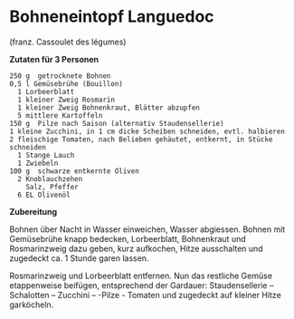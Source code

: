 Bohneneintopf Languedoc
=======================

(franz. Cassoulet des légumes)


**Zutaten für 3 Personen**

```
250 g  getrocknete Bohnen
0,5 l Gemüsebrühe (Bouillon)
  1 Lorbeerblatt
  1 kleiner Zweig Rosmarin
  1 kleiner Zweig Bohnenkraut, Blätter abzupfen
  5 mittlere Kartoffeln
150 g  Pilze nach Saison (alternativ Staudensellerie)
1 kleine Zucchini, in 1 cm dicke Scheiben schneiden, evtl. halbieren
2 fleischige Tomaten, nach Belieben gehäutet, entkernt, in Stücke schneiden
  1 Stange Lauch
  1 Zwiebeln
100 g  schwarze entkernte Oliven
  2 Knoblauchzehen
    Salz, Pfeffer
  6 EL Olivenöl
```

**Zubereitung**

Bohnen über Nacht in Wasser einweichen, Wasser abgiessen. Bohnen mit Gemüsebrühe knapp bedecken, Lorbeerblatt, Bohnenkraut und Rosmarinzweig dazu geben, kurz aufkochen, Hitze ausschalten und zugedeckt ca. 1 Stunde garen lassen.

Rosmarinzweig und Lorbeerblatt entfernen. Nun das restliche Gemüse etappenweise beifügen, entsprechend der Gardauer: Staudensellerie – Schalotten – Zucchini – -Pilze - Tomaten und zugedeckt auf kleiner Hitze garköcheln.
